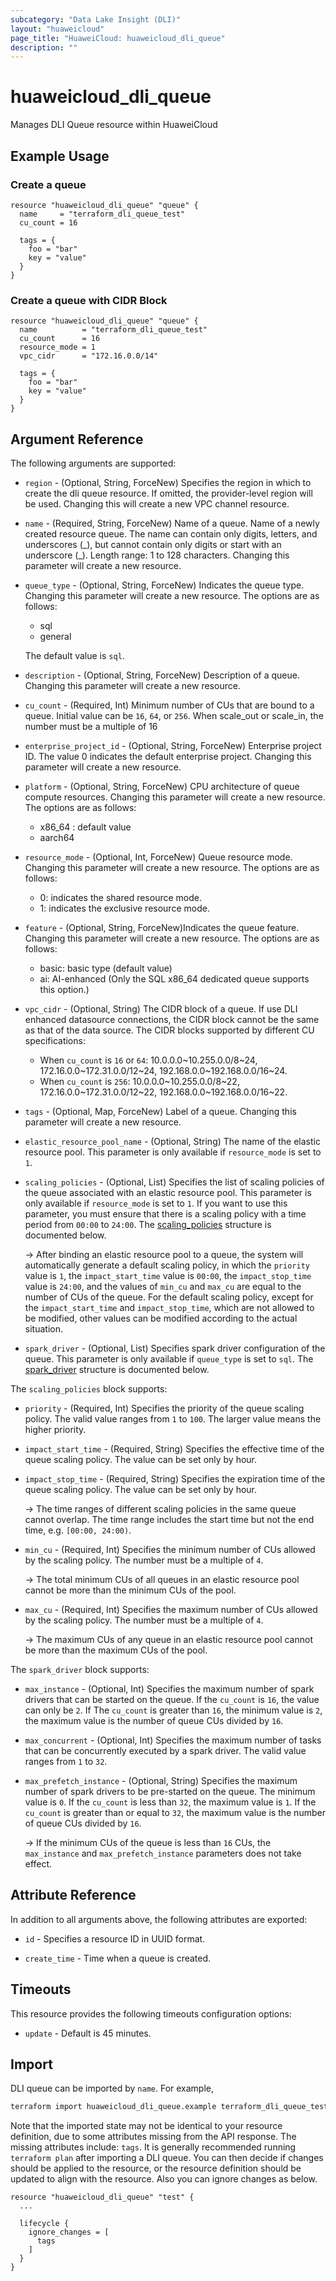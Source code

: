 ```yaml
---
subcategory: "Data Lake Insight (DLI)"
layout: "huaweicloud"
page_title: "HuaweiCloud: huaweicloud_dli_queue"
description: ""
---
```


# huaweicloud_dli_queue

Manages DLI Queue resource within HuaweiCloud

## Example Usage

### Create a queue

```hcl
resource "huaweicloud_dli_queue" "queue" {
  name     = "terraform_dli_queue_test"
  cu_count = 16

  tags = {
    foo = "bar"
    key = "value"
  }
}
```

### Create a queue with CIDR Block

```hcl
resource "huaweicloud_dli_queue" "queue" {
  name          = "terraform_dli_queue_test"
  cu_count      = 16
  resource_mode = 1
  vpc_cidr      = "172.16.0.0/14"

  tags = {
    foo = "bar"
    key = "value"
  }
}
```

## Argument Reference

The following arguments are supported:

* `region` - (Optional, String, ForceNew) Specifies the region in which to create the dli queue resource. If omitted,
  the provider-level region will be used. Changing this will create a new VPC channel resource.

* `name` - (Required, String, ForceNew) Name of a queue. Name of a newly created resource queue. The name can contain
  only digits, letters, and underscores (\_), but cannot contain only digits or start with an underscore (_). Length
  range: 1 to 128 characters. Changing this parameter will create a new resource.

* `queue_type` - (Optional, String, ForceNew) Indicates the queue type. Changing this parameter will create a new
  resource. The options are as follows:
  + sql
  + general

  The default value is `sql`.

* `description` - (Optional, String, ForceNew) Description of a queue. Changing this parameter will create a new
  resource.

* `cu_count` - (Required, Int) Minimum number of CUs that are bound to a queue. Initial value can be `16`,
  `64`, or `256`. When scale_out or scale_in, the number must be a multiple of 16

* `enterprise_project_id` - (Optional, String, ForceNew) Enterprise project ID. The value 0 indicates the default
  enterprise project. Changing this parameter will create a new resource.

* `platform` - (Optional, String, ForceNew) CPU architecture of queue compute resources. Changing this parameter will
  create a new resource. The options are as follows:
  + x86_64 : default value
  + aarch64

* `resource_mode` - (Optional, Int, ForceNew) Queue resource mode. Changing this parameter will create a new
  resource. The options are as follows:
  + 0: indicates the shared resource mode.
  + 1: indicates the exclusive resource mode.

* `feature` - (Optional, String, ForceNew)Indicates the queue feature. Changing this parameter will create a new
  resource. The options are as follows:
  + basic: basic type (default value)
  + ai: AI-enhanced (Only the SQL x86_64 dedicated queue supports this option.)

* `vpc_cidr` - (Optional, String) The CIDR block of a queue. If use DLI enhanced datasource connections, the CIDR block
  cannot be the same as that of the data source.
  The CIDR blocks supported by different CU specifications:

    + When `cu_count` is `16` or `64`: 10.0.0.0~10.255.0.0/8~24, 172.16.0.0~172.31.0.0/12~24,
      192.168.0.0~192.168.0.0/16~24.
    + When `cu_count` is `256`: 10.0.0.0~10.255.0.0/8~22, 172.16.0.0~172.31.0.0/12~22, 192.168.0.0~192.168.0.0/16~22.

* `tags` - (Optional, Map, ForceNew) Label of a queue. Changing this parameter will create a new resource.

* `elastic_resource_pool_name` - (Optional, String) The name of the elastic resource pool.
  This parameter is only available if `resource_mode` is set to `1`.

* `scaling_policies` - (Optional, List) Specifies the list of scaling policies of the queue associated with
  an elastic resource pool.
  This parameter is only available if `resource_mode` is set to `1`.
  If you want to use this parameter, you must ensure that there is a scaling policy with a time period from `00:00` to `24:00`.
  The [scaling_policies](#queue_scaling_policies) structure is documented below.
  
  -> After binding an elastic resource pool to a queue, the system will automatically generate a default scaling policy,
     in which the `priority` value is `1`, the `impact_start_time` value is `00:00`, the `impact_stop_time` value is `24:00`,
     and the values of `min_cu` and `max_cu` are equal to the number of CUs of the queue.
     For the default scaling policy, except for the `impact_start_time` and `impact_stop_time`, which are not allowed to
     be modified, other values can be modified according to the actual situation.

* `spark_driver` - (Optional, List) Specifies spark driver configuration of the queue.
  This parameter is only available if `queue_type` is set to `sql`.
  The [spark_driver](#queue_spark_driver) structure is documented below.

<a name="queue_scaling_policies"></a>
The `scaling_policies` block supports:

* `priority` - (Required, Int) Specifies the priority of the queue scaling policy.
  The valid value ranges from `1` to `100`. The larger value means the higher priority.

* `impact_start_time` - (Required, String) Specifies the effective time of the queue scaling policy.
  The value can be set only by hour.

* `impact_stop_time` - (Required, String) Specifies the expiration time of the queue scaling policy.
  The value can be set only by hour.

  -> The time ranges of different scaling policies in the same queue cannot overlap.
     The time range includes the start time but not the end time, e.g. `[00:00, 24:00)`.

* `min_cu` - (Required, Int) Specifies the minimum number of CUs allowed by the scaling policy.
  The number must be a multiple of `4`.

  -> The total minimum CUs of all queues in an elastic resource pool cannot be more than the minimum CUs of the pool.

* `max_cu` - (Required, Int) Specifies the maximum number of CUs allowed by the scaling policy.
  The number must be a multiple of `4`.
  
  -> The maximum CUs of any queue in an elastic resource pool cannot be more than the maximum CUs of the pool.

<a name="queue_spark_driver"></a>
The `spark_driver` block supports:

* `max_instance` - (Optional, Int) Specifies the maximum number of spark drivers that can be started on the queue.
  If the `cu_count` is `16`, the value can only be `2`.
  If The `cu_count` is greater than `16`, the minimum value is `2`, the maximum value is the number of queue CUs
  divided by `16`.

* `max_concurrent` - (Optional, Int) Specifies the maximum number of tasks that can be concurrently executed by a spark driver.
  The valid value ranges from `1` to `32`.

* `max_prefetch_instance` - (Optional, String) Specifies the maximum number of spark drivers to be pre-started on the queue.
  The minimum value is `0`. If the `cu_count` is less than `32`, the maximum value is `1`.
  If the `cu_count` is greater than or equal to `32`, the maximum value is the number of queue CUs divided by `16`.

  -> If the minimum CUs of the queue is less than `16` CUs, the `max_instance` and `max_prefetch_instance` parameters
     does not take effect.

## Attribute Reference

In addition to all arguments above, the following attributes are exported:

* `id` - Specifies a resource ID in UUID format.

* `create_time` - Time when a queue is created.

## Timeouts

This resource provides the following timeouts configuration options:

* `update` - Default is 45 minutes.

## Import

DLI queue can be imported by `name`. For example,

```bash
terraform import huaweicloud_dli_queue.example terraform_dli_queue_test
```

Note that the imported state may not be identical to your resource definition, due to some attributes missing from the
API response. The missing attributes include: `tags`.
It is generally recommended running `terraform plan` after importing a DLI queue.
You can then decide if changes should be applied to the resource, or the resource definition should be updated to
align with the resource. Also you can ignore changes as below.

```
resource "huaweicloud_dli_queue" "test" {
  ...

  lifecycle {
    ignore_changes = [
      tags
    ]
  }
}
```
